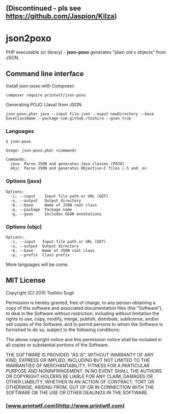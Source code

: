 
## (Discontinued - pls see https://github.com/Jaspion/Kilza)

json2poxo
=========

PHP executable (or library) -  **json-poxo** generates "plain old x objects" from JSON. 


## Command line interface

Install json-poxo with Composer:

    composer require printwtf/json-poxo

Generating POJO (Java) from JSON

    json-poxo.phar java --input file.json --ouput newDirectory --base baseClassName --package com.github.rtoshiro --gson true

### Languages

```
$ json-poxo

Usage: json-poxo.phar <command>

Commands:
  java  Parse JSON and generates Java classes (POJO)
  objc  Parse JSON and generates Objective-C files (.h and .m)
```

### Options (java)

```
Options:
  -i, --input    Input file path or URL (GET)
  -o, --output   Output directory
  -b, --base     Name of JSON root class
  -p, --package  Package name
  -g, --gson     Includes GSON annotations
```

### Options (objc)

```
Options:
  -i, --input   Input file path or URL (GET)
  -o, --output  Output directory
  -b, --base    Name of JSON root class
  -p, --prefix  Class prefix
```

More languages will be come.

## MIT License

Copyright (C) 2015 Toshiro Sugii

Permission is hereby granted, free of charge, to any person obtaining a copy of this software and associated documentation files (the "Software"), to deal in the Software without restriction, including without limitation the rights to use, copy, modify, merge, publish, distribute, sublicense, and/or sell copies of the Software, and to permit persons to whom the Software is furnished to do so, subject to the following conditions:

The above copyright notice and this permission notice shall be included in all copies or substantial portions of the Software.

THE SOFTWARE IS PROVIDED "AS IS", WITHOUT WARRANTY OF ANY KIND, EXPRESS OR IMPLIED, INCLUDING BUT NOT LIMITED TO THE WARRANTIES OF MERCHANTABILITY, FITNESS FOR A PARTICULAR PURPOSE AND NONINFRINGEMENT. IN NO EVENT SHALL THE AUTHORS OR COPYRIGHT HOLDERS BE LIABLE FOR ANY CLAIM, DAMAGES OR OTHER LIABILITY, WHETHER IN AN ACTION OF CONTRACT, TORT OR OTHERWISE, ARISING FROM, OUT OF OR IN CONNECTION WITH THE SOFTWARE OR THE USE OR OTHER DEALINGS IN THE SOFTWARE.

### [www.printwtf.com](http://www.printwtf.com)
